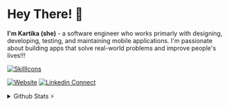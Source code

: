 # Hey There! 👋
**I'm Kartika (she)** - a software engineer who works primarly with designing, developing, testing, and maintaining mobile applications. I'm passionate about building apps that solve real-world problems and improve people's lives!!!

[![SkillIcons](https://skillicons.dev/icons?i=kotlin,java,flutter,dart,js,react,php,html,css,gcp,figma)](https://skillicons.dev)<br/>

[![Website](https://img.shields.io/website?label=kartikasw&style=for-the-badge&url=http%3A%2F%2Fkartikasw-web.pages.dev)](https://kartikasw-web.pages.dev)
[![Linkedin Connect](https://img.shields.io/static/v1?label=Linkedin&message=Connect&color=blue&style=for-the-badge&logo=linkedin&logoColor=skyblue)](https://linkedin.com/in/kartikasw)

<details>
  <summary>Github Stats ⚡</summary>
  
  <a href="#">![Kartika's Github Stats](https://github-readme-stats.vercel.app/api?username=kartikasw&count_private=true)</a>
</details>
